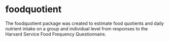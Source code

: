 # foodquotient
The foodquotient package was created to estimate food quotients and daily nutrient intake on a group and individual level from responses to the Harvard Service Food Frequency Questionnaire. 

